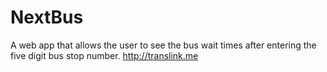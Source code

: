 NextBus
=======

A web app that allows the user to see the bus wait times after entering the five digit bus stop number.
http://translink.me
 
